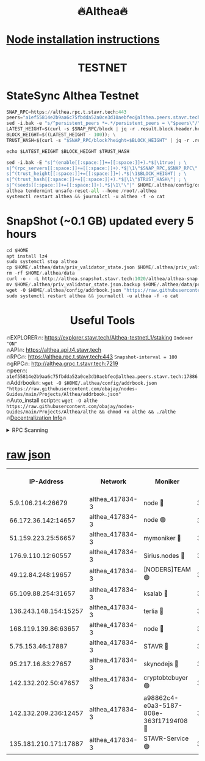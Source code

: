 <h1 align="center"> 🔥Althea🔥</h1>

[Node installation instructions](https://github.com/obajay/nodes-Guides/tree/main/Projects/Althea)
=

<h1 align="center"> TESTNET</h1>

# StateSync Althea Testnet
```python
SNAP_RPC=https://althea.rpc.t.stavr.tech:443
peers="a1ef55814e2b9aa6c75fbdda52a0ce3d10aebfec@althea.peers.stavr.tech:17886"
sed -i.bak -e "s/^persistent_peers *=.*/persistent_peers = \"$peers\"/" $HOME/.althea/config/config.toml
LATEST_HEIGHT=$(curl -s $SNAP_RPC/block | jq -r .result.block.header.height); \
BLOCK_HEIGHT=$((LATEST_HEIGHT - 100)); \
TRUST_HASH=$(curl -s "$SNAP_RPC/block?height=$BLOCK_HEIGHT" | jq -r .result.block_id.hash)

echo $LATEST_HEIGHT $BLOCK_HEIGHT $TRUST_HASH

sed -i.bak -E "s|^(enable[[:space:]]+=[[:space:]]+).*$|\1true| ; \
s|^(rpc_servers[[:space:]]+=[[:space:]]+).*$|\1\"$SNAP_RPC,$SNAP_RPC\"| ; \
s|^(trust_height[[:space:]]+=[[:space:]]+).*$|\1$BLOCK_HEIGHT| ; \
s|^(trust_hash[[:space:]]+=[[:space:]]+).*$|\1\"$TRUST_HASH\"| ; \
s|^(seeds[[:space:]]+=[[:space:]]+).*$|\1\"\"|" $HOME/.althea/config/config.toml
althea tendermint unsafe-reset-all --home /root/.althea
systemctl restart althea && journalctl -u althea -f -o cat
```
# SnapShot (~0.1 GB) updated every 5 hours
```python
cd $HOME
apt install lz4
sudo systemctl stop althea
cp $HOME/.althea/data/priv_validator_state.json $HOME/.althea/priv_validator_state.json.backup
rm -rf $HOME/.althea/data
curl -o - -L http://althea.snapshot.stavr.tech:1020/althea/althea-snap.tar.lz4 | lz4 -c -d - | tar -x -C $HOME/.althea --strip-components 2
mv $HOME/.althea/priv_validator_state.json.backup $HOME/.althea/data/priv_validator_state.json
wget -O $HOME/.althea/config/addrbook.json "https://raw.githubusercontent.com/obajay/nodes-Guides/main/Projects/Althea/addrbook.json"
sudo systemctl restart althea && journalctl -u althea -f -o cat
```
 <h1 align="center"> Useful Tools</h1>
 
🔥EXPLORER🔥: https://explorer.stavr.tech/Althea-testnetL1/staking        `Indexer "ON"` \
🔥API🔥:      https://althea.api.t4.stavr.tech \
🔥RPC🔥:      https://althea.rpc.t.stavr.tech:443              `Snapshot-interval = 100` \
🔥gRPC🔥:     http://althea.grpc.t.stavr.tech:7219 \
🔥peer🔥:     `a1ef55814e2b9aa6c75fbdda52a0ce3d10aebfec@althea.peers.stavr.tech:17886` \
🔥Addrbook🔥: ```wget -O $HOME/.althea/config/addrbook.json "https://raw.githubusercontent.com/obajay/nodes-Guides/main/Projects/Althea/addrbook.json"``` \
🔥Auto_install script🔥:  `wget -O althe https://raw.githubusercontent.com/obajay/nodes-Guides/main/Projects/Althea/althe && chmod +x althe && ./althe` \
🔥[Decentralization Info](https://github.com/obajay/StateSync-snapshots/tree/main/Projects/Althea/Decentralization)🔥

<details>
<summary>RPC Scanning</summary>

<h2 align="center"> We scan nodes in real time every 4 hours. And we provide the final result of RPC endpoints.
We cannot influence the operation of these nodes in any way. </h2>


```python
If Voting Power is higher than 0 --> then the Node is a validator of the network and may be subject to attack and be a potential threat to the chain.
```
```python
We marked such validators with a red symbol
```

</details>

[raw json](https://rpc-check.althea.stavr.tech/althea/rpcalthea_result.json)
=

<table><tr><th>IP-Address</th><th>Network</th><th>Moniker</th><th>Latest Block Height</th><th>Earliest Block Height</th><th>Catching Up</th><th>Tx Index</th><th>Voting Power</th><th>Scan Time</th></tr><tr><td>5.9.106.214:26679</td><td>althea_417834-3</td><td>node 🔴</td><td>3226886</td><td>1</td><td>False</td><td>on</td><td>1475</td><td>2024-02-08T21:16:18.202852736UTC</td></tr><tr><td>66.172.36.142:14657</td><td>althea_417834-3</td><td>node 🟢</td><td>3226888</td><td>165</td><td>False</td><td>on</td><td>0</td><td>2024-02-08T21:16:26.583410574UTC</td></tr><tr><td>51.159.223.25:56657</td><td>althea_417834-3</td><td>mymoniker 🔴</td><td>3226886</td><td>109801</td><td>False</td><td>on</td><td>2065</td><td>2024-02-08T21:16:15.778286979UTC</td></tr><tr><td>176.9.110.12:60557</td><td>althea_417834-3</td><td>Sirius.nodes 🔴</td><td>3226886</td><td>496001</td><td>False</td><td>on</td><td>1631</td><td>2024-02-08T21:16:13.107162569UTC</td></tr><tr><td>49.12.84.248:19657</td><td>althea_417834-3</td><td>[NODERS]TEAM 🟢</td><td>3226887</td><td>542401</td><td>False</td><td>off</td><td>0</td><td>2024-02-08T21:16:21.306590015UTC</td></tr><tr><td>65.109.88.254:31657</td><td>althea_417834-3</td><td>ksalab 🔴</td><td>3226887</td><td>1335001</td><td>False</td><td>off</td><td>1486</td><td>2024-02-08T21:16:18.552663254UTC</td></tr><tr><td>136.243.148.154:15257</td><td>althea_417834-3</td><td>terlia 🔴</td><td>3226885</td><td>1943001</td><td>False</td><td>on</td><td>1011</td><td>2024-02-08T21:16:10.536220902UTC</td></tr><tr><td>168.119.139.86:63657</td><td>althea_417834-3</td><td>node 🔴</td><td>3226886</td><td>1957001</td><td>False</td><td>on</td><td>1009</td><td>2024-02-08T21:16:13.346554716UTC</td></tr><tr><td>5.75.153.46:17887</td><td>althea_417834-3</td><td>STAVR 🔴</td><td>3226888</td><td>2580801</td><td>False</td><td>on</td><td>2069</td><td>2024-02-08T21:16:27.069251962UTC</td></tr><tr><td>95.217.16.83:27657</td><td>althea_417834-3</td><td>skynodejs 🔴</td><td>3226888</td><td>3060001</td><td>False</td><td>on</td><td>1592</td><td>2024-02-08T21:16:27.476306922UTC</td></tr><tr><td>142.132.202.50:47657</td><td>althea_417834-3</td><td>cryptobtcbuyer 🟢</td><td>3226887</td><td>3126887</td><td>False</td><td>off</td><td>0</td><td>2024-02-08T21:16:23.632436389UTC</td></tr><tr><td>142.132.209.236:12457</td><td>althea_417834-3</td><td>a98862c4-e0a3-5187-808e-363f17194f08 🔴</td><td>3226888</td><td>3220001</td><td>False</td><td>on</td><td>1255</td><td>2024-02-08T21:16:26.838137923UTC</td></tr><tr><td>135.181.210.171:17887</td><td>althea_417834-3</td><td>STAVR-Service 🟢</td><td>3226886</td><td>3225001</td><td>False</td><td>on</td><td>0</td><td>2024-02-08T21:16:18.916097304UTC</td></tr></table>
